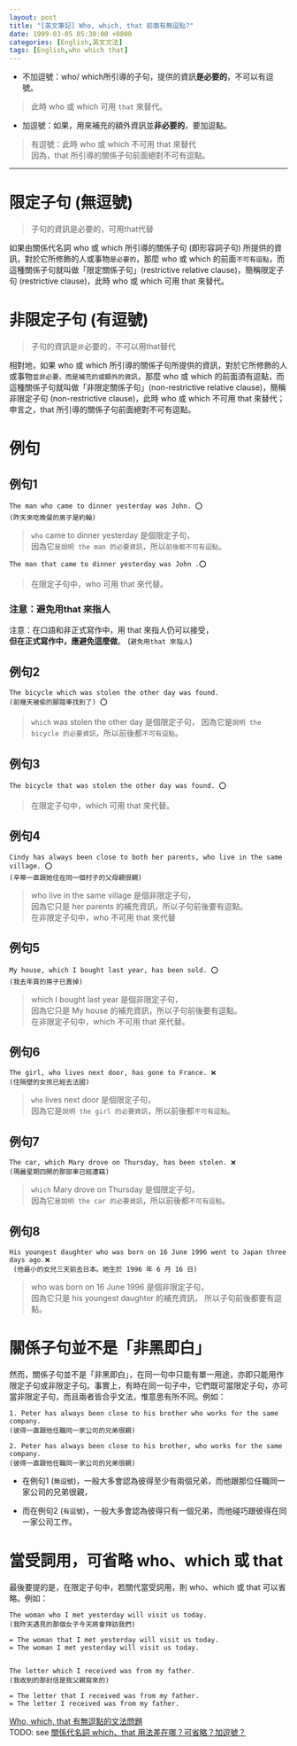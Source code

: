 ```yaml
---
layout: post
title: "[英文筆記] Who, which, that 前面有無逗點?"
date: 1999-03-05 05:30:00 +0800
categories: [English,英文文法]
tags: [English,who which that]
---
```


- 不加逗號：who/ which所引導的子句，提供的資訊**是必要的**，不可以有逗號。

> 此時 who 或 which 可用 `that` 來替代。

- 加逗號：如果，用來補充的額外資訊並**非必要的**，要加逗點。

> 有逗號：此時 who 或 which 不可用 that 來替代  
> 因為，that 所引導的關係子句前面絕對不可有逗點。

---

# 限定子句 (無逗號) 

> 子句的資訊是必要的，可用that代替

如果由關係代名詞 who 或 which 所引導的關係子句 (即形容詞子句) 所提供的資訊，對於它所修飾的人或事物`是必要的`，那麼 who 或 which 的前面`不可有逗點`，而這種關係子句就叫做「限定關係子句」(restrictive relative clause)，簡稱限定子句 (restrictive clause)，此時 who 或 which 可用 that 來替代。

# 非限定子句 (有逗號)

> 子句的資訊是`非`必要的，不可以用that替代

相對地，如果 who 或 which 所引導的關係子句所提供的資訊，對於它所修飾的人或事物`並非必要，而是補充的或額外的資訊`，那麼 who 或 which 的前面須有逗點，而這種關係子句就叫做「非限定關係子句」(non-restrictive relative clause)，簡稱非限定子句 (non-restrictive clause)，此時 who 或 which 不可用 that 來替代；申言之，that 所引導的關係子句前面絕對不可有逗點。



# 例句
## 例句1

```
The man who came to dinner yesterday was John. ⭕️
(昨天來吃晚餐的男子是約翰)
```
> `who` came to dinner yesterday 是個限定子句，   
> 因為它`是說明 the man 的必要資訊`，所以`前後都不可有逗點`。

```
The man that came to dinner yesterday was John .⭕️
```

> 在限定子句中，who 可用 that 來代替。

### 注意：避免用that 來指人

注意：在口語和非正式寫作中，用 that 來指人仍可以接受，      
**但在正式寫作中，應避免這麼做**。 (`避免用that 來指人`)


## 例句2

```
The bicycle which was stolen the other day was found. 
(前幾天被偷的腳踏車找到了) ⭕️ 
```

> `which` was stolen the other day 是個限定子句， 
> 因為它是`說明 the bicycle 的必要資訊`，所以前後都`不可有逗點`。

## 例句3

```
The bicycle that was stolen the other day was found. ⭕️ 
```

> 在限定子句中，which 可用 that 來代替。

## 例句4

```
Cindy has always been close to both her parents, who live in the same village. ⭕️ 
(辛蒂一直跟她住在同一個村子的父母親很親) 
```

> who live in the same village 是個非限定子句，     
> 因為它只是 her parents 的補充資訊，所以子句前後要有逗點。     
> 在非限定子句中，who 不可用 that 來代替    

## 例句5

```
My house, which I bought last year, has been sold. ⭕️ 
(我去年買的房子已賣掉) 
```
> which I bought last year 是個非限定子句，     
> 因為它只是 My house 的補充資訊，所以子句前後要有逗點。    
> 在非限定子句中，which 不可用 that 來代替。

## 例句6

```
The girl, who lives next door, has gone to France. ❌ 
(住隔壁的女孩已經去法國) 
```
> `who` lives next door 是個限定子句，    
> 因為它是`說明 the girl 的必要資訊`，所以前後都`不可有逗點`。

## 例句7

```
The car, which Mary drove on Thursday, has been stolen. ❌
(瑪麗星期四開的那部車已經遭竊)  
```

> `which` Mary drove on Thursday 是個限定子句，     
> 因為它`是說明 the car 的必要資訊`，所以前後都`不可有逗點`。   


## 例句8

```
His youngest daughter who was born on 16 June 1996 went to Japan three days ago.❌
 (他最小的女兒三天前去日本。她生於 1996 年 6 月 16 日)
```
> who was born on 16 June 1996 是個非限定子句，     
> 因為它只是 his youngest daughter 的補充資訊， 
> 所以子句前後都要有逗點。  

# 關係子句並不是「非黑即白」

然而，關係子句並不是「非黑即白」，在同一句中只能有單一用途，亦即只能用作限定子句或非限定子句。事實上，有時在同一句子中，它們既可當限定子句，亦可當非限定子句，而且兩者皆合乎文法，惟意思有所不同。例如：

```
1. Peter has always been close to his brother who works for the same company.
(彼得一直跟他任職同一家公司的兄弟很親)

2. Peter has always been close to his brother, who works for the same company. 
(彼得一直跟他任職同一家公司的兄弟很親)
```

- 在例句1 (`無逗號`)，一般大多會認為彼得至少有兩個兄弟，而他跟那位任職同一家公司的兄弟很親，      

- 而在例句2 (`有逗號`)，一般大多會認為彼得只有一個兄弟，而他碰巧跟彼得在同一家公司工作。



# 當受詞用，可省略 who、which 或 that 

最後要提的是，在限定子句中，若關代當受詞用，則 who、which 或 that 可以省略。例如：

```
The woman who I met yesterday will visit us today. 
(我昨天遇見的那個女子今天將會拜訪我們)

= The woman that I met yesterday will visit us today.
= The woman I met yesterday will visit us today.


The letter which I received was from my father.
(我收到的那封信是我父親寫來的)

= The letter that I received was from my father.
= The letter I received was from my father.
```


[Who, which, that 有無逗點的文法問題](https://blog.cybertranslator.idv.tw/archives/7679)     
TODO: see [關係代名詞 which、that 用法差在哪？可省略？加逗號？](https://english.cool/which-vs-that/)